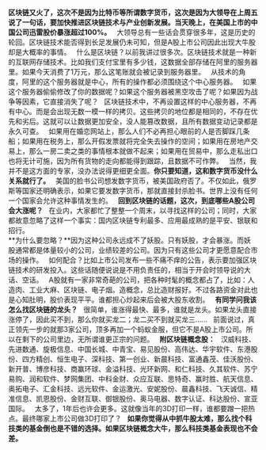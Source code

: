   
**区块链又火了，这次不是因为比特币等所谓数字货币，这次是因为大领导在上周五说了一句话，要加快推进区块链技术与产业创新发展。当天晚上，在美国上市的中国公司迅雷股价暴涨超过100%。**
 
大领导总有一些话会贯穿很多年，这是历史的轮回。区块链技术能否得到长足发展仍未可知，但是A股上市公司因此出现大牛股却是大概率的事情。
 
什么是区块链？以前我讲过很多次。区块链技术就是一种新的互联网存储技术。比如我们支付宝里有多少钱，这数据全部存储在阿里的服务器里。如果今天消费了1万元，那么这笔账就会被记录到服务器里。
 
从技术的角度，阿里的这个服务器就是中心，所有的操作都必须围绕这个中心服务器。
 
如果这个服务器偷偷修改了你的数据呢？如果这个服务器被黑空攻击了呢？如果因为战争等因素，它直接消失了呢？
 
区块链技术中，不再设置这样的中心服务器，不再有中心。而是会出现无数一模一样的拷贝。这些拷贝的地位都是相同的，不存在优先和劣后。这就可以让数据更加安全，没人能篡改数据，且所有数据变动记录都是永久可查。
 
如果用在婚恋网站上，那么人们不必再担心眼前的人是否脚踩几条船；如果用在税务上，那么开假发票就将完全失去操作的空间；如果用在房地产交易上，那么一房二卖之类的事情根本就做不起来；如果用在贸易中，那么走私出口也将无计可施，因为所有货物的走向都能得到跟踪，且数据不可作弊。
 
当然，我并不是这方面的专家，没办法说得更细更全面。**你只要知道，这和数字货币没什么关系就行了。**
 
美国的脸书公司想发数字货币，被美国政府否了。不仅如此，俄罗斯等国家还明确表示，如果它要发数字货币，那就直接封杀脸书。世界上没有任何一个国家会允许这种事情发生的。
 
**回到区块链的话题，这次，到底哪些A股公司会大涨呢？**
 
在业内，大家都忙了整整一个周末，以寻找这样的公司；同时，大家都故意忽略了这样一个事实：国内区块链专利最多、应用最成熟的是平安、银联和招行。
   
**为什么要忽略？**因为这种公司永远成不了妖股。只有妖股，才会暴涨。而妖股通常都是体量较小的公司，业绩较差的公司。因为只有这些公司才更愿意配合市场的操作。
 
如何配合？比如上市公司发布一些不痛不痒的公告，表示要加强区块链技术的研发投入。这些话随便说说是不用负责任的，相当于开会时领导说的大话、空话。
 
A股就有一家非常奇葩的公司，把各种时髦的概念都占了，比如：人造肉、工业大麻、区块链、电子烟。造概念，总比造财报好。不过各路资金对此也是心知肚明，股价表现平平。谁都担心炒起来后会被大股东收割。
 
**有同学问我该怎么找区块链的龙头？**
 
很简单，谁涨得最快、最多，谁就是龙头。如果龙头直接涨停了，因此买不到，那么你就买龙二；龙二买不到就买龙三......
 
前面说过，真正领先一步的就那3家公司，顶多再加一个蚂蚁金服，但它不是A股上市公司。所以在剩下的公司里边，无所谓谁更正宗的问题。
 
**附区块链概念股：**
 
汉威科技、先进数通、旋极信息、中国长城、中青宝、易见股份、高伟达、华宇软件、东港股份、四方精创、恒生电子、深科技、第一创业、新晨科技、富通鑫茂、佳沃股份、新开普、博彦科技、商赢环球、金溢科技、光环新网、和仁科技、久其软件、苏宁易购、润和软件、梦网集团、中科金财、众应互联、思特奇、赢时胜、航天信息、奥拓电子、汇金科技、远光软件、金运激光、安妮股份、晨鑫科技、飞天诚信、精准信息、凯恩股份、金财互联、御银股份、奥马电器、数字认证、科达股份、宣亚国际。
 
太多了，1年后也许会更多。这就像当年的3D打印一样，谁都要蹭一把热点。最终哪家上市公司做3D打印了？
 
**如果你觉得从中抓牛股太难，那么找个科技类的基金倒也是不错的选择。如果区块链概念大牛，那么科技类基金表现也不会差。**
  
